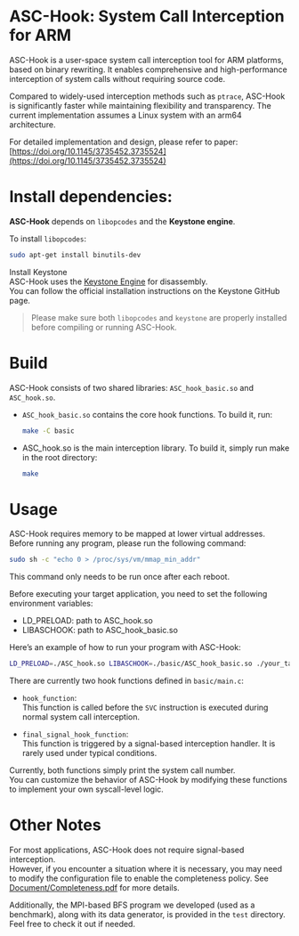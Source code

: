 # ASC-Hook: System Call Interception for ARM

ASC-Hook is a user-space system call interception tool for ARM platforms, based on binary rewriting. It enables comprehensive and high-performance interception of system calls without requiring source code.

Compared to widely-used interception methods such as `ptrace`, ASC-Hook is significantly faster while maintaining flexibility and transparency. The current implementation assumes a Linux system with an arm64 architecture.

For detailed implementation and design, please refer to paper:  [https://doi.org/10.1145/3735452.3735524](https://doi.org/10.1145/3735452.3735524)

# Install dependencies:

**ASC-Hook** depends on `libopcodes` and the **Keystone engine**.

To install `libopcodes`:
```bash
sudo apt-get install binutils-dev
```
Install Keystone  
ASC-Hook uses the [Keystone Engine](https://github.com/keystone-engine/keystone) for disassembly.  
You can follow the official installation instructions on the Keystone GitHub page.

>  Please make sure both `libopcodes` and `keystone` are properly installed before compiling or running ASC-Hook.

# Build

ASC-Hook consists of two shared libraries: `ASC_hook_basic.so` and `ASC_hook.so`.

- `ASC_hook_basic.so` contains the core hook functions. To build it, run:

  ```bash
  make -C basic
  ```
- ASC_hook.so is the main interception library. To build it, simply run make in the root directory:
  ```bash
  make
  ```
# Usage

ASC-Hook requires memory to be mapped at lower virtual addresses.  
Before running any program, please run the following command:

```bash
sudo sh -c "echo 0 > /proc/sys/vm/mmap_min_addr"
```
This command only needs to be run once after each reboot.

Before executing your target application, you need to set the following environment variables:
  - LD_PRELOAD: path to ASC_hook.so
  - LIBASCHOOK: path to ASC_hook_basic.so

Here’s an example of how to run your program with ASC-Hook:
```bash
LD_PRELOAD=./ASC_hook.so LIBASCHOOK=./basic/ASC_hook_basic.so ./your_target_program
```
There are currently two hook functions defined in `basic/main.c`:

- `hook_function`:  
  This function is called before the `SVC` instruction is executed during normal system call interception.

- `final_signal_hook_function`:  
  This function is triggered by a signal-based interception handler.  It is rarely used under typical conditions.

Currently, both functions simply print the system call number.  
You can customize the behavior of ASC-Hook by modifying these functions to implement your own syscall-level logic.

# Other Notes

For most applications, ASC-Hook does not require signal-based interception.  
However, if you encounter a situation where it is necessary, you may need to modify the configuration file to enable the completeness policy.
See [Document/Completeness.pdf](./Document/Completeness.pdf) for more details.

Additionally, the MPI-based BFS program we developed (used as a benchmark), along with its data generator, is provided in the `test` directory. Feel free to check it out if needed.
